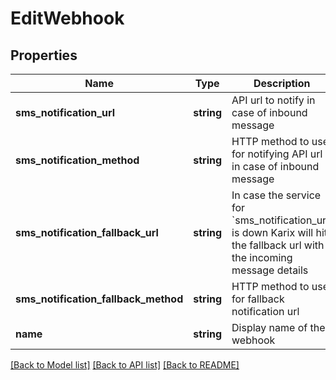 # EditWebhook

## Properties
Name | Type | Description | Notes
------------ | ------------- | ------------- | -------------
**sms_notification_url** | **string** | API url to notify in case of inbound message | [optional] 
**sms_notification_method** | **string** | HTTP method to use for notifying API url in case of inbound message | [optional] 
**sms_notification_fallback_url** | **string** | In case the service for &#x60;sms_notification_url&#x60; is down Karix will hit the fallback url with the incoming message details | [optional] 
**sms_notification_fallback_method** | **string** | HTTP method to use for fallback notification url | [optional] 
**name** | **string** | Display name of the webhook | [optional] 

[[Back to Model list]](../README.md#documentation-for-models) [[Back to API list]](../README.md#documentation-for-api-endpoints) [[Back to README]](../README.md)


